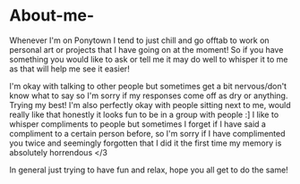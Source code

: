 # About-me-

Whenever I'm on Ponytown I tend to just chill and go offtab to work on personal art or projects that I have going on at the moment! So if you have something you would like to ask or tell me it may do well to whisper it to me as that will help me see it easier!

I'm okay with talking to other people but sometimes get a bit nervous/don't know what to say so I'm sorry if my responses come off as dry or anything. Trying my best! I'm also perfectly okay with people sitting next to me, would really like that honestly it looks fun to be in a group with people :]
I like to whisper compliments to people but sometimes I forget if I have said a compliment to a certain person before, so I'm sorry if I have complimented you twice and seemingly forgotten that I did it the first time my memory is absolutely horrendous </3

In general just trying to have fun and relax, hope you all get to do the same!

